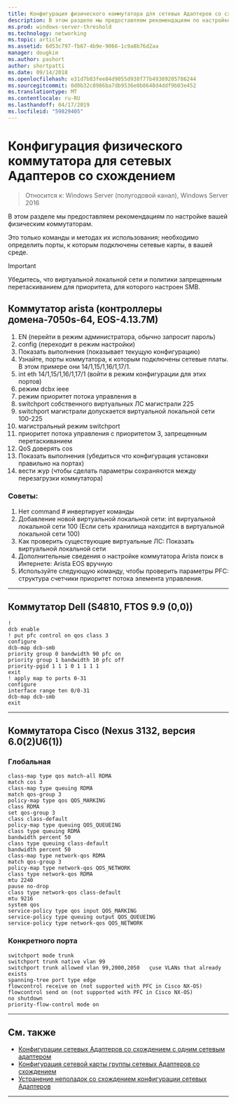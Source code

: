 ```yaml
---
title: Конфигурация физического коммутатора для сетевых Адаптеров со схождением
description: В этом разделе мы предоставляем рекомендациям по настройке вашей физическим коммутаторам.
ms.prod: windows-server-threshold
ms.technology: networking
ms.topic: article
ms.assetid: 6d53c797-fb67-4b9e-9066-1c9a8b76d2aa
manager: dougkim
ms.author: pashort
author: shortpatti
ms.date: 09/14/2018
ms.openlocfilehash: e31d7b83fee84d9055d938f77b49389205786244
ms.sourcegitcommit: 0d0b32c8986ba7db9536e0b8648d4ddf9b03e452
ms.translationtype: MT
ms.contentlocale: ru-RU
ms.lasthandoff: 04/17/2019
ms.locfileid: "59829405"
---
```

# <a name="physical-switch-configuration-for-converged-nic"></a>Конфигурация физического коммутатора для сетевых Адаптеров со схождением

>Относится к: Windows Server (полугодовой канал), Windows Server 2016

В этом разделе мы предоставляем рекомендациям по настройке вашей физическим коммутаторам. 


Это только команды и методах их использования; необходимо определить порты, к которым подключены сетевые карты, в вашей среде. 

>[!IMPORTANT]
>Убедитесь, что виртуальной локальной сети и политики запрещенным перетаскиванием для приоритета, для которого настроен SMB.

## <a name="arista-switch-dcs-7050s-64-eos-4137m"></a>Коммутатор arista \(контроллеры домена\-7050s\-64, EOS\-4.13.7M\)

1.  EN \(перейти в режим администратора, обычно запросит пароль\)
2.  config \(переходит в режим настройки\)
3.  Показать выполнения \(показывает текущую конфигурацию\)
4.  Узнайте, порты коммутатора, к которым подключены сетевые платы. В этом примере они 14/1,15/1,16/1,17/1.
5.  int eth 14/1,15/1,16/1,17/1 \(войти в режим конфигурации для этих портов\)
6.  режим dcbx ieee
7.  режим приоритет потока управления в
8.  switchport собственного виртуальных ЛС магистрали 225
9.  switchport магистрали допускается виртуальной локальной сети 100-225
10. магистральный режим switchport
11. приоритет потока управления с приоритетом 3, запрещенным перетаскиванием
12. QoS доверять cos
13. Показать выполнения \(убедиться что конфигурация установки правильно на портах\)
14. вести жур \(чтобы сделать параметры сохраняются между перезагрузки коммутатора\)

### <a name="tips"></a>Советы:
1.  Нет command # инвертирует команды
2.  Добавление новой виртуальной локальной сети: int виртуальной локальной сети 100 \(Если сеть хранилища находится в виртуальной локальной сети 100\)
3.  Как проверить существующие виртуальные ЛС: Показать виртуальной локальной сети
4.  Дополнительные сведения о настройке коммутатора Arista поиск в Интернете: Arista EOS вручную
5.  Используйте следующую команду, чтобы проверить параметры PFC: структура счетчики приоритет потока элемента управления.

--- 

## <a name="dell-switch-s4810-ftos-99-00"></a>Коммутатор Dell \(S4810, FTOS 9.9 \(0,0\)\)

    
    !
    dcb enable
    ! put pfc control on qos class 3
    configure
    dcb-map dcb-smb
    priority group 0 bandwidth 90 pfc on
    priority group 1 bandwidth 10 pfc off
    priority-pgid 1 1 1 0 1 1 1 1
    exit
    ! apply map to ports 0-31
    configure
    interface range ten 0/0-31
    dcb-map dcb-smb
    exit
    
--- 

## <a name="cisco-switch-nexus-3132-version-602u61"></a>Коммутатора Cisco \(Nexus 3132, версия 6.0\(2\)U6\(1\)\)

### <a name="global"></a>Глобальная
    
    class-map type qos match-all RDMA
    match cos 3
    class-map type queuing RDMA
    match qos-group 3
    policy-map type qos QOS_MARKING
    class RDMA
    set qos-group 3
    class class-default
    policy-map type queuing QOS_QUEUEING
    class type queuing RDMA
    bandwidth percent 50
    class type queuing class-default
    bandwidth percent 50
    class-map type network-qos RDMA
    match qos-group 3
    policy-map type network-qos QOS_NETWORK
    class type network-qos RDMA
    mtu 2240
    pause no-drop
    class type network-qos class-default
    mtu 9216
    system qos
    service-policy type qos input QOS_MARKING
    service-policy type queuing output QOS_QUEUEING
    service-policy type network-qos QOS_NETWORK
    

### <a name="port-specific"></a>Конкретного порта

    
    switchport mode trunk
    switchport trunk native vlan 99
    switchport trunk allowed vlan 99,2000,2050   çuse VLANs that already exists
    spanning-tree port type edge
    flowcontrol receive on (not supported with PFC in Cisco NX-OS)
    flowcontrol send on (not supported with PFC in Cisco NX-OS)
    no shutdown
    priority-flow-control mode on
    
--- 

## <a name="related-topics"></a>См. также

- [Конфигурации сетевых Адаптеров со схождением с одним сетевым адаптером](cnic-single.md)
- [Конфигурация сетевой карты группы сетевых Адаптеров со схождением](cnic-datacenter.md)
- [Устранение неполадок со схождением конфигурации сетевых Адаптеров](cnic-app-troubleshoot.md)

--- 